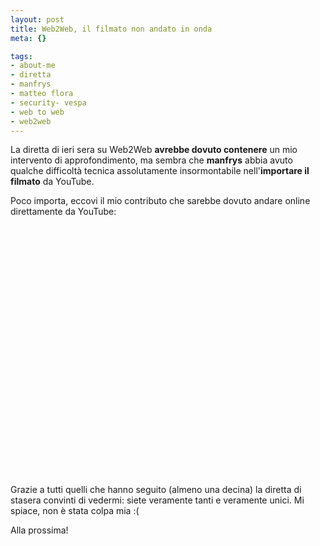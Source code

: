 ```yaml
--- 
layout: post
title: Web2Web, il filmato non andato in onda
meta: {}

tags: 
- about-me
- diretta
- manfrys
- matteo flora
- security- vespa
- web to web
- web2web
---
```

La diretta di ieri sera su Web2Web **avrebbe dovuto contenere** un mio intervento di approfondimento, ma sembra che **manfrys** abbia avuto qualche difficoltà tecnica assolutamente insormontabile nell'**importare il filmato** da YouTube.  
  
Poco importa, eccovi il mio contributo che sarebbe dovuto andare online direttamente da YouTube:  
  
<object width="535" height="400"><param name="movie" value="http://www.youtube.com/v/IvMX7aUzEuw&rel=1"></param><param name="wmode" value="transparent"></param><embed src="http://www.youtube.com/v/IvMX7aUzEuw&rel=1" type="application/x-shockwave-flash" wmode="transparent" width="535" height="400"></embed></object>  
  
<!--more-->

Grazie a tutti quelli che hanno seguito (almeno una decina) la diretta di stasera convinti di vedermi: siete veramente tanti e veramente unici. Mi spiace, non è stata colpa mia :(  
  
Alla prossima!  
  
 
